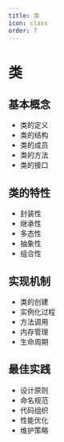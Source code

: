 ```yaml
---
title: 类
icon: class
order: 7
---
```


# 类

## 基本概念
- 类的定义
- 类的结构
- 类的成员
- 类的方法
- 类的接口

## 类的特性
- 封装性
- 继承性
- 多态性
- 抽象性
- 组合性

## 实现机制
- 类的创建
- 实例化过程
- 方法调用
- 内存管理
- 生命周期

## 最佳实践
- 设计原则
- 命名规范
- 代码组织
- 性能优化
- 维护策略
